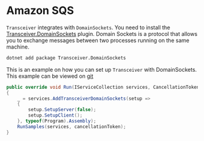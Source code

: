 # Amazon SQS

`Transceiver` integrates with `DomainSockets`. You need to install the [Transceiver.DomainSockets](https://www.nuget.org/packages/Transceiver.DomainSockets) plugin.
Domain Sockets is a protocol that allows you to exchange messages between two processes running on the same machine.

```bash
dotnet add package Transceiver.DomainSockets
```

This is an example on how you can set up `Transceiver` with DomainSockets. This example can be viewed on [git](https://github.com/glacorSoul/Transceiver/blob/main/Trasceiver.Demo/Options/DomainSocketsOptions.cs)

```csharp
public override void Run(IServiceCollection services, CancellationToken cancellationToken)
{
    _ = services.AddTransceiverDomainSockets(setup =>
    {
        setup.SetupServer(false);
        setup.SetupClient();
    }, typeof(Program).Assembly);
    RunSamples(services, cancellationToken);
}
```